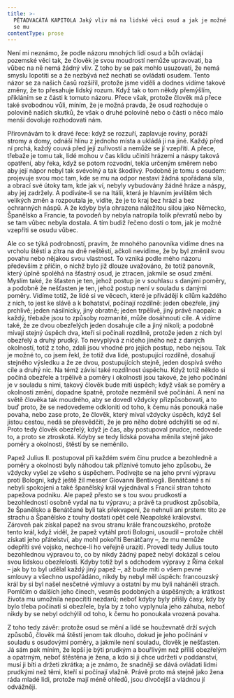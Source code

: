 ```yaml
---
title: >-
  PĚTADVACÁTÁ KAPITOLA Jaký vliv má na lidské věci osud a jak je možné vzepříti
  se mu
contentType: prose
---
```


<section>

Není mi neznámo, že podle názoru mnohých lidí osud a bůh ovládají pozemské věci tak, že člověk je svou moudrostí nemůže upravovati, ba vůbec na ně nemá žádný vliv. Z toho by se pak mohlo usuzovati, že nemá smyslu lopotiti se a že nezbývá než nechati se ovládati osudem. Tento názor se za našich časů rozšířil, protože jsme viděli a dodnes vidíme takové změny, že to přesahuje lidský rozum. Když tak o tom někdy přemýšlím, přikláním se z části k tomuto názoru. Přece však, protože člověk má přece také svobodnou vůli, míním, že je možná pravda, že osud rozhoduje o polovině našich skutků, že však o druhé polovině nebo o části o něco málo menší dovoluje rozhodovati nám.

Přirovnávám to k dravé řece: když se rozzuří, zaplavuje roviny, poráží stromy a domy, odnáší hlínu z jednoho místa a ukládá ji na jiné. Každý před ní prchá, každý couvá před její zuřivostí a nemůže se jí vzepříti. A přece, třebaže je tomu tak, lidé mohou v čas klidu učiniti hrázemi a náspy taková opatření, aby řeka, když se potom rozvodní, tekla určeným směrem nebo aby její nápor nebyl tak svévolný a tak škodlivý. Podobně je tomu s osudem: projevuje svou moc tam, kde se mu na odpor nestaví žádná spořádaná síla, a obrací své útoky tam, kde jak ví, nebyly vybudovány žádné hráze a náspy, aby jej zadržely. A podíváte-li se na Itálii, která je hlavním jevištěm těch velikých změn a rozpoutala je, vidíte, že je to kraj bez hrází a bez ochranných náspů. A že kdyby byla ohrazena náležitou silou jako Německo, Španělsko a Francie, ta povodeň by nebyla natropila tolik převratů nebo by se tam vůbec nebyla dostala. A tím budiž řečeno dosti o tom, jak je možné vzepříti se osudu vůbec.

Ale co se týká podrobností, pravím, že mnohého panovníka vidíme dnes na vrcholu štěstí a zítra na dně neštěstí, ačkoli nevidíme, že by byl změnil svou povahu nebo nějakou svou vlastnost. To vzniká podle mého názoru především z příčin, o nichž bylo již dlouze uvažováno, že totiž panovník, který úplně spoléhá na šťastný osud, je ztracen, jakmile se osud změní. Myslím také, že šťasten je ten, jehož postup je v souhlasu s danými poměry, a podobně že nešťasten je ten, jehož postup není v souladu s danými poměry. Vidíme totiž, že lidé si ve věcech, které je přivádějí k cílům každého z nich, to jest ke slávě a k bohatství, počínají rozdílně: jeden obezřele, jiný prchlivě; jeden násilnicky, jiný obratně; jeden trpělivě, jiný právě naopak: a každý, třebaže jsou to způsoby rozmanité, může dosáhnouti cíle. A vidíme také, že ze dvou obezřelých jeden dosahuje cíle a jiný nikoli; a podobně mívají stejný úspěch dva, kteří si počínali rozdílně, protože jeden z nich byl obezřelý a druhý prudký. To nevyplývá z ničeho jiného než z daných okolností, totiž z toho, zdali jsou vhodné pro jejich postup, nebo nejsou. Tak je možné to, co jsem řekl, že totiž dva lidé, postupující rozdílně, dosahují stejného výsledku a že ze dvou, postupujících stejně, jeden dospívá svého cíle a druhý nic. Na témž závisí také rozdílnost úspěchu. Když totiž někdo si počíná obezřele a trpělivě a poměry i okolnosti jsou takové, že jeho počínání je v souladu s nimi, takový člověk bude míti úspěch; když však se poměry a okolnosti změní, dopadne špatně, protože nezměnil své počínání. A není na světě člověka tak moudrého, aby se dovedl vždycky přizpůsobovati, a to buď proto, že se nedovedeme odkloniti od toho, k čemu nás ponouká naše povaha, nebo zase proto, že člověk, který míval vždycky úspěch, když šel jistou cestou, nedá se přesvědčiti, že je pro něho dobré odchýliti se od ní. Proto tedy člověk obezřelý, když je čas, aby postupoval prudce, nedovede to, a proto se ztroskotá. Kdyby se tedy lidská povaha měnila stejně jako poměry a okolnosti, štěstí by se neměnilo.

Papež Julius II. postupoval při každém svém činu prudce a bezohledně a poměry a okolnosti byly náhodou tak příznivé tomuto jeho způsobu, že vždycky vyšel ze všeho s úspěchem. Podívejte se na jeho první výpravu proti Bologni, když ještě žil messer Giovanni Bentivogli. Benátčané s ní nebyli spokojeni a také španělský král vyjednával s Francií stran tohoto papežova podniku. Ale papež přesto se s tou svou prudkostí a bezohledností osobně vydal na tu výpravu; a právě ta prudkost způsobila, že Španělsko a Benátčané byli tak překvapeni, že nehnuli ani prstem: tito ze strachu a Španělsko z touhy dostati opět celé Neapolské království. Zároveň pak získal papež na svou stranu krále francouzského, protože tento král, když viděl, že papež vytáhl proti Bologni, usoudil – protože chtěl získati jeho přátelství, aby mohl pokořiti Benátčany –, že mu nemůže odepříti své vojsko, nechce-li ho veřejně uraziti. Provedl tedy Julius touto bezohlednou výpravou to, co by nikdy žádný papež nebyl dokázal s celou svou lidskou obezřelostí. Kdyby totiž byl s odchodem výpravy z Říma čekal – jak by to byl udělal každý jiný papež –, až bude míti o všem pevné smlouvy a všechno uspořádáno, nikdy by nebyl měl úspěch: francouzský král by si byl našel nesčetné výmluvy a ostatní by mu byli naháněli strach. Pomlčím o dalších jeho činech, vesměs podobných a úspěšných; a krátkost života mu umožnila nepocítiti nezdarů; neboť kdyby byly přišly časy, kdy by bylo třeba počínati si obezřele, byla by z toho vyplynula jeho záhuba, neboť nikdy by se nebyl odchýlil od toho, k čemu ho ponoukala vrozená povaha.

Z toho tedy závěr: protože osud se mění a lidé se houževnatě drží svých způsobů, člověk má štěstí jenom tak dlouho, dokud je jeho počínání v souladu s osudovými poměry, a jakmile není souladu, člověk je nešťasten. Já sám pak míním, že lepší je býti prudkým a bouřlivým než příliš obezřelým a opatrným, neboť štěstěna je žena, a kdo si ji chce udržeti v poddanství, musí ji bíti a držeti zkrátka; a je známo, že snadněji se dává ovládati lidmi prudkými než těmi, kteří si počínají vlažně. Právě proto má stejně jako žena ráda mladé lidi, protože mají méně ohledů, jsou divočejší a vládnou jí odvážněji.

</section>

[^1]: _Francesco Vettori_ (1474-1539), důvěrný přítel Machiavelliův (byli spolu r. 1507 s poselstvím u císaře Maxmiliána); vyslanec republiky florentské u papeže Lva X. __Pozn. překl___._

[^2]: _Filippo da Gasavecchia_, přítel Machiavelliův i Vettoriův. _Pozn. překl._

[^3]: _Pavel_ (Pagolo) _Vettori__,_ bratr Francesca Vettoriho. _Pozn. překl._

[^4]: _Plautův Geta_, postava z Plautovy komedie. _Pozn. překl._

[^5]: Frosino z Panzana, Antonio Guicciardini, Batisto Guicciardini, Filippo Ginori, Tommaso del Bene – Maciavelliovi sousedé a známí. _Pozn. překl._

[^6]: _Frosino z Panzana__,_ _Antonio Guicciardini__,_ _Batista Guicciardini__,_ _Filippo Ginori__,_ _Tommaso del Bene__,_ Machiavelliovi sousedé a známí. _Pozn. překl._

[^7]: (Kdysi) výrobce a podomní obchodník s vápnem. _Pozn. red._

[^8]: Pozdější název _Il Principe – Vladař_. _Pozn. překl._

[^9]: _Giuliano de’ Medici_ (1479–1516) zatím zemřel, takže Machiavelli věnoval pak _Vladaře_ Lorenzovi de’ Medici. _Pozn. překl._

[^10]: _Ardinghelli Piero_, florentský prelát, byl tenkrát sekretářem papeže Lva X. Měl pověst intrikána a Machiavelli se obával, aby se Ardinghelli nevydával za autora _Vladaře_. _Pozn. překl._

[^11]: Brokát se zlatými vlákny nebo oděv z něho zhotovený. _Pozn. red._

[^12]: Nejvyšší státní nebo soudní úředník ve starověkém Římě. _Pozn. red._

[^13]: _Giorgio Scali__,_ bohatý Florenťan, člen vlády, ale tak zpupný, že proti sobě popudil své spoluobčany, „ačkoli ho nedávno předtím zbožňovali“, a byl 1382 sťat. _Pozn. překl._

[^14]: _Konstantinopolský císař:_ Jan Cantacuzen. _Pozn. překl._

[^15]: Narážka na aragonského krále Ferdinanda V. Katolického (1452–1516), o němž i Guicciardini, který býval vyslancem u jeho dvora, napsal: „Má pověst vladaře, který často neplní daný slib. Myslím, že se dovede přetvařovat lépe než kdokoli jiný.“ _Pozn. překl._

[^16]: _Bernabo_ z Milána: z rodu Visconti, známý svými podivínskými skutky, když byl členem milánské vlády. _Pozn. překl._

[^17]: _Nevídané věci_ způsobené bohem: Machiavelli zde jistě nemíní žádné zázraky současné, nýbrž používá k podepření své výzvy obrazu biblického. _Pozn. překl._

